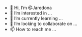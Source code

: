 - 👋 Hi, I’m @Jaredona
- 👀 I’m interested in ...
- 🌱 I’m currently learning ...
- 💞️ I’m looking to collaborate on ...
- 📫 How to reach me ...

<!---
Jaredona/Jaredona is a ✨ special ✨ repository because its `README.md` (this file) appears on your GitHub profile.
You can click the Preview link to take a look at your changes.
--->
